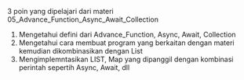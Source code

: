 3 poin yang dipelajari dari materi 05_Advance_Function_Async_Await_Collection

1. Mengetahui defini dari Advance_Function, Async, Await, Collection
2. Mengetahui cara membuat program yang berkaitan dengan materi kemudian dikombinasikan dengan List
3. Mengimplemntasikan LIST, Map yang dipanggil dengan kombinasi perintah sepertih Async, Await, dll
